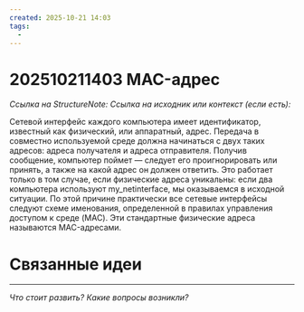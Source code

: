 ```yaml
---
created: 2025-10-21 14:03
tags:
  - 
---
```

# 202510211403 MAC-адрес

*Ссылка на StructureNote:*
*Ссылка на исходник или контекст (если есть):*

Сетевой интерфейс каждого компьютера имеет идентификатор, известный как физический, или аппаратный, адрес. Передача в совместно используемой среде должна начинаться с двух таких адресов: адреса получателя и адреса отправителя. Получив сообщение, компьютер поймет — следует его проигнорировать или принять, а также на какой адрес он должен ответить. Это работает только в том случае, если физические адреса уникальны: если два компьютера используют my_netinterface, мы оказываемся в исходной ситуации. По этой причине практически все сетевые интерфейсы следуют схеме именования, определенной в правилах управления доступом к среде (MAC). Эти стандартные физические адреса называются MAC-адресами.

# Связанные идеи

---

*Что стоит развить? Какие вопросы возникли?*
